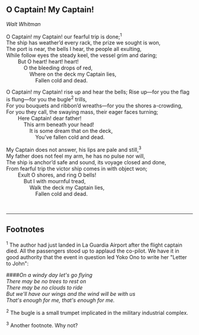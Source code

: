 ## O Captain! My Captain!
*Walt Whitman*


O Captain! my Captain! our fearful trip is done;<sup>1</sup>  
The ship has weather’d every rack, the prize we sought is won,  
The port is near, the bells I hear, the people all exulting,  
While follow eyes the steady keel, the vessel grim and daring;  
&nbsp; &nbsp; &nbsp; &nbsp; But O heart! heart! heart!  
&nbsp; &nbsp; &nbsp; &nbsp; &nbsp; &nbsp; O the bleeding drops of red,  
&nbsp; &nbsp; &nbsp; &nbsp; &nbsp; &nbsp; &nbsp; &nbsp; Where on the deck my Captain lies,  
&nbsp; &nbsp; &nbsp; &nbsp; &nbsp; &nbsp; &nbsp; &nbsp; &nbsp; &nbsp; Fallen cold and dead.  



O Captain! my Captain! rise up and hear the bells; 
Rise up—for you the flag is flung—for you the bugle<sup>2</sup> trills,  
For you bouquets and ribbon’d wreaths—for you the shores a-crowding,  
For you they call, the swaying mass, their eager faces turning;  
&nbsp; &nbsp; &nbsp; &nbsp; Here Captain! dear father!  
&nbsp; &nbsp; &nbsp; &nbsp; &nbsp; &nbsp; This arm beneath your head!  
&nbsp; &nbsp; &nbsp; &nbsp; &nbsp; &nbsp; &nbsp; &nbsp; It is some dream that on the deck,  
&nbsp; &nbsp; &nbsp; &nbsp; &nbsp; &nbsp; &nbsp; &nbsp; &nbsp; &nbsp; You’ve fallen cold and dead.  


My Captain does not answer, his lips are pale and still,<sup>3</sup>  
My father does not feel my arm, he has no pulse nor will,  
The ship is anchor’d safe and sound, its voyage closed and done,  
From fearful trip the victor ship comes in with object won;  
&nbsp; &nbsp; &nbsp; &nbsp; Exult O shores, and ring O bells!  
&nbsp; &nbsp; &nbsp; &nbsp; &nbsp; &nbsp; But I with mournful tread,  
&nbsp; &nbsp; &nbsp; &nbsp; &nbsp; &nbsp; &nbsp; &nbsp; Walk the deck my Captain lies,  
&nbsp; &nbsp; &nbsp; &nbsp; &nbsp; &nbsp; &nbsp; &nbsp; &nbsp; &nbsp; Fallen cold and dead.  

<br>

---

## Footnotes

<sup>1</sup> The author had just landed in La Guardia Airport after the flight captain died. All the passengers stood up to applaud the co-pilot. We have it in good authority that the event in question led Yoko Ono to write her "Letter to John":

####*On a windy day let's go flying*  
*There may be no trees to rest on*  
*There may be no clouds to ride*  
*But we'll have our wings and the wind will be with us*  
*That's enough for me, that's enough for me.*


<sup>2</sup> The bugle is a small trumpet implicated in the military industrial complex.

<sup>3</sup> Another footnote. Why not? 
